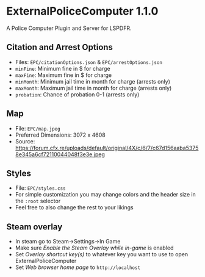 # ExternalPoliceComputer 1.1.0

A Police Computer Plugin and Server for LSPDFR.

## Citation and Arrest Options
- Files: `EPC/citationOptions.json` &  `EPC/arrestOptions.json`
- `minFine`: Minimum fine in $ for charge
- `maxFine`: Maximum fine in $ for charge
- `minMonth`: Minimum jail time in month for charge (arrests only)
- `maxMonth`: Maximum jail time in month for charge (arrests only)
- `probation`: Chance of probation 0-1 (arrests only)

## Map
- File: `EPC/map.jpeg`
- Preferred Dimensions: 3072 x 4608
- Source: https://forum.cfx.re/uploads/default/original/4X/c/6/7/c67d156aaba53758e345a6cf72110044048f3e3e.jpeg

## Styles
- File: `EPC/styles.css`
- For simple customization you may change colors and the header size in the `:root` selector
- Feel free to also change the rest to your likings

## Steam overlay
- In steam go to Steam<a>&rarr;</a>Settings<a>&rarr;</a>In Game
- Make sure _Enable the Steam Overlay while in-game_ is enabled
- Set _Overlay shortcut key(s)_ to whatever key you want to use to open ExternalPoliceComputer
- Set _Web browser home page_ to `http://localhost`
